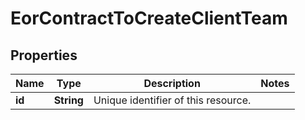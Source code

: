 

# EorContractToCreateClientTeam


## Properties

| Name | Type | Description | Notes |
|------------ | ------------- | ------------- | -------------|
|**id** | **String** | Unique identifier of this resource. |  |




